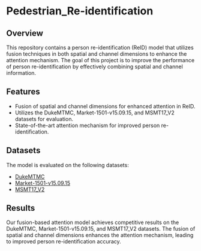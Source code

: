 # Pedestrian_Re-identification

## Overview

This repository contains a person re-identification (ReID) model that utilizes fusion techniques in both spatial and channel dimensions to enhance the attention mechanism. The goal of this project is to improve the performance of person re-identification by effectively combining spatial and channel information.

## Features

- Fusion of spatial and channel dimensions for enhanced attention in ReID.
- Utilizes the DukeMTMC, Market-1501-v15.09.15, and MSMT17_V2 datasets for evaluation.
- State-of-the-art attention mechanism for improved person re-identification.

## Datasets

The model is evaluated on the following datasets:
- [DukeMTMC](http://vision.cs.duke.edu/DukeMTMC/)
- [Market-1501-v15.09.15](https://www.kaggle.com/pengcw1/market1501)
- [MSMT17_V2](https://www.msmt17.net/)

## Results

Our fusion-based attention model achieves competitive results on the DukeMTMC, Market-1501-v15.09.15, and MSMT17_V2 datasets. The fusion of spatial and channel dimensions enhances the attention mechanism, leading to improved person re-identification accuracy.

